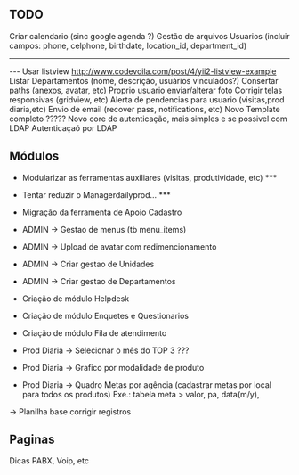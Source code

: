 TODO
--------------------
Criar calendario (sinc google agenda ?)
Gestão de arquivos
Usuarios (incluir campos: phone, celphone, birthdate, location_id, department_id)
*********************
--- Usar listview http://www.codevoila.com/post/4/yii2-listview-example
Listar Departamentos (nome, descrição, usuários vinculados?)
Consertar paths (anexos, avatar, etc)
Proprio usuario enviar/alterar foto
Corrigir telas responsivas (gridview, etc)
Alerta de pendencias para usuario (visitas,prod diaria,etc)
Envio de email (recover pass, notifications, etc)
Novo Template completo ?????
Novo core de autenticação, mais simples e se possivel com LDAP
Autenticaçaõ por LDAP

Módulos
--------------------
- Modularizar as ferramentas auxiliares (visitas, produtividade, etc) ***
- Tentar reduzir o Managerdailyprod... ***
- Migração da ferramenta de Apoio Cadastro
- ADMIN -> Gestao de menus (tb menu_items)
- ADMIN -> Upload de avatar com redimencionamento
- ADMIN -> Criar gestao de Unidades
- ADMIN -> Criar gestao de Departamentos
- Criação de módulo Helpdesk
- Criação de módulo Enquetes e Questionarios
- Criação de módulo Fila de atendimento

- Prod Diaria -> Selecionar o mês do TOP 3 ???
- Prod Diaria -> Grafico por modalidade de produto

- Prod Diaria -> Quadro Metas por agência (cadastrar metas por local para todos os produtos)
Exe.: tabela meta > valor, pa, data(m/y), 


-> Planilha base corrigir registros

Paginas 
--------------------

Dicas PABX, Voip, etc

